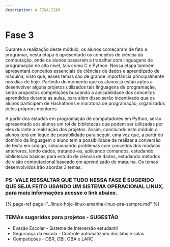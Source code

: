 ```yaml
---
description: A FINALIZAR
---
```


# Fase 3

Durante a realização deste módulo, os alunos começaram de fato a programar, nesta etapa é apresentado os conceitos de ciência da computação, onde os alunos passaram a trabalhar com linguagens de programação de alto nível, tais como C e Python. Nessa etapa também apresentará conceitos essenciais de ciências de dados e aprendizado de máquina, visto que, esses temas são de grande importância principalmente nos dias de hoje. Partindo do momento que os alunos já estão aptos a desenvolver alguns projetos utilizados tais linguagens de programação, serão propostos competições buscando a aplicabilidade dos conceitos aprendidos durante as aulas, para além disso serão incentivado que os alunos participem de Hackathons e maratona de programação, organizados pelos próprios mentores.

A partir dos estudos em programação de computadores em Python, serão apresentado aos alunos um rol de bibliotecas que podem ser utilizadas por eles durante a realização dos projetos. Assim, concluindo este módulo o alunos terá um leque de possibilidade para seguir, uma vez que, a partir do domínio da linguagem o aluno tem a possibilidade de realizar a  conversão de texto em código, solucionando problemas com conceitos dos módulos anteriores, lendo dados, tratando-os, aplicando comandos, estudando bibliotecas básicas para estudo de ciência de dados, estudando métodos de visão computacional baseado em aprendizado de máquina. Os temas desenvolvidos irão abordar 3 temas:

### PS: VALE RESSALTAR QUE TUDO NESSA FASE É SUGERIDO QUE SEJA FEITO USANDO UM SISTEMA OPERACIONAL LINUX, para mais informações acesse o link abaixo.

{% page-ref page="../linux-hoje-linux-amanha-linux-pra-sempre.md" %}

### TEMAs sugeridos para projetos - SUGESTÃO 

* Evasão Escolar - Sistema de Inteversão estudantil
* Segurança da escola - Controle automatizado dos labs e salas
* Competições - OBR, OBI, OBA e LARC

